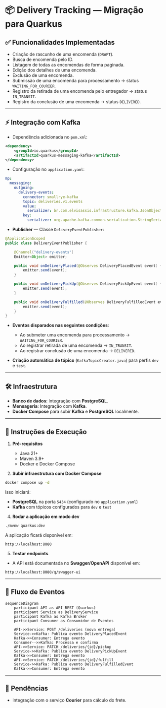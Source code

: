 
# 📦 Delivery Tracking — Migração para Quarkus

## ✅ Funcionalidades Implementadas

- Criação de rascunho de uma encomenda (`DRAFT`).
- Busca de encomenda pelo ID.
- Listagem de todas as encomendas de forma paginada.
- Edição dos detalhes de uma encomenda.
- Exclusão de uma encomenda.
- Submissão de uma encomenda para processamento → status `WAITING_FOR_COURIER`.
- Registro da retirada de uma encomenda pelo entregador → status `IN_TRANSIT`.
- Registro da conclusão de uma encomenda → status `DELIVERED`.

---

## ⚡ Integração com Kafka

- Dependência adicionada no `pom.xml`:
```xml
<dependency>
    <groupId>io.quarkus</groupId>
    <artifactId>quarkus-messaging-kafka</artifactId>
</dependency>
```

- Configuração no `application.yaml`:
```yaml
mp:
  messaging:
    outgoing:
      delivery-events:
        connector: smallrye-kafka
        topic: deliveries.v1.events
        value:
          serializer: br.com.elvisassis.infrastructure.kafka.JsonObjectSerializer
        key:
          serializer: org.apache.kafka.common.serialization.StringSerializer
```

- **Publisher** — Classe `DeliveryEventPublisher`:
```java
@ApplicationScoped
public class DeliveryEventPublisher {

    @Channel("delivery-events")
    Emitter<Object> emitter;

    public void onDeliveryPlaced(@Observes DeliveryPlacedEvent event) {
        emitter.send(event);
    }

    public void onDeliveryPickUp(@Observes DeliveryPickUpEvent event) {
        emitter.send(event);
    }

    public void onDeliveryFulfilled(@Observes DeliveryFulfilledEvent event) {
        emitter.send(event);
    }
}
```

- **Eventos disparados nas seguintes condições**:
  - Ao submeter uma encomenda para processamento → `WAITING_FOR_COURIER`.
  - Ao registrar retirada de uma encomenda → `IN_TRANSIT`.
  - Ao registrar conclusão de uma encomenda → `DELIVERED`.

- **Criação automática de tópico** (`KafkaTopicCreator.java`) para perfis `dev` e `test`.

---

## 🛠 Infraestrutura

- **Banco de dados**: Integração com **PostgreSQL**.
- **Mensageria**: Integração com **Kafka**.
- **Docker Compose** para subir **Kafka** e **PostgreSQL** localmente.

---

## 🚀 Instruções de Execução

1. **Pré-requisitos**
   - Java 21+
   - Maven 3.9+
   - Docker e Docker Compose

3. **Subir infraestrutura com Docker Compose**
```bash
docker compose up -d
```
Isso iniciará:
- **PostgreSQL** na porta `5434` (configurado no `application.yaml`)
- **Kafka** com tópicos configurados para `dev` e `test`

4. **Rodar a aplicação em modo dev**
```bash
./mvnw quarkus:dev
```
A aplicação ficará disponível em:
```
http://localhost:8080
```

5. **Testar endpoints**
- A API está documentada no **Swagger/OpenAPI** disponível em:
```
http://localhost:8080/q/swagger-ui
```

---

## 🔄 Fluxo de Eventos

```mermaid
sequenceDiagram
    participant API as API REST (Quarkus)
    participant Service as DeliveryService
    participant Kafka as Kafka Broker
    participant Consumer as Consumidor de Eventos

    API->>Service: POST /deliveries (nova entrega)
    Service->>Kafka: Publica evento DeliveryPlacedEvent
    Kafka->>Consumer: Entrega evento
    Consumer-->>Kafka: Processa e confirma
    API->>Service: PATCH /deliveries/{id}/pickup
    Service->>Kafka: Publica evento DeliveryPickUpEvent
    Kafka->>Consumer: Entrega evento
    API->>Service: PATCH /deliveries/{id}/fulfill
    Service->>Kafka: Publica evento DeliveryFulfilledEvent
    Kafka->>Consumer: Entrega evento
```

---

## 🚧 Pendências

- Integração com o serviço **Courier** para cálculo do frete.
